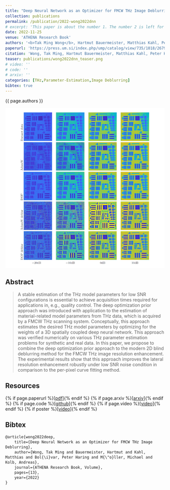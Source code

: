 ```yaml
---
title: "Deep Neural Network as an Optimizer for FMCW THz Image Deblurring"
collection: publications
permalink: /publication/2022-wong2022dnn
# excerpt: 'This paper is about the number 1. The number 2 is left for future work.'
date: 2022-11-25
venue: 'ATHENA Research Book'
authors: '<b>Tak Ming Wong</b>, Hartmut Bauermeister, Matthias Kahl, Peter Haring Bolívar, Michael Möller, Andreas Kolb'
paperurl: 'https://press.um.si/index.php/ump/catalog/view/735/1018/2679'
citation: 'Wong, Tak Ming, Hartmut Bauermeister, Matthias Kahl, Peter Haring Bolıvar, Michael Möller, and Andreas Kolb. "Deep Neural Network as an Optimizer for FMCW THz Image Deblurring." ATHENA Research Book, Volume (2022): 13.'
teaser: publications/wong2022dnn_teaser.png
# video: ''
# code: ''
# arxiv: ''
categories: [THz,Parameter-Estimation,Image Deblurring]
bibtex: true
---
```


{{ page.authors }}

<img class="pub_teaser" src="../images/publications/wong2022dnn_teaser.png" alt="Teaser Image" />

## Abstract
> A stable estimation of the THz model parameters for low SNR configurations is essential to achieve acquisition times required for applications in, e.g., quality control. The deep optimization prior approach was introduced with application to the estimation of material-related model parameters from THz data, which is acquired by a FMCW THz scanning system. Conceptually, this approach estimates the desired THz model parameters by optimizing for the weights of a 3D spatially coupled deep neural network. This approach was verified numerically on various THz parameter estimation problems for synthetic and real data. In this paper, we propose to combine the deep optimization prior approach to the modern 2D blind deblurring method for the FMCW THz image resolution enhancement. The experimental results show that this approach improves the lateral resolution enhancement robustly under low SNR noise condition in comparison to the per-pixel curve fitting method.

## Resources

{% if page.paperurl %}<a href=" {{ page.paperurl }} ">[pdf]</a>{% endif %} {% if page.arxiv %}<a href=" {{ page.arxiv }} ">[arxiv]</a>{% endif %} {% if page.code %}<a href=" {{ page.code }} ">[github]</a>{% endif %} {% if page.video %}<a href=" {{ page.video }} ">[video]</a>{% endif %} {% if poster %}<a href=" {{ page.poster }} ">[video]</a>{% endif %}


## Bibtex

    @article{wong2022deep,
        title={Deep Neural Network as an Optimizer for FMCW THz Image Deblurring},
        author={Wong, Tak Ming and Bauermeister, Hartmut and Kahl, Matthias and Bol{\i}var, Peter Haring and M{\"o}ller, Michael and Kolb, Andreas},
        journal={ATHENA Research Book, Volume},
        pages={13},
        year={2022}
    }